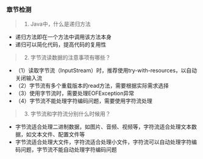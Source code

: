 ### 章节检测

> 1. Java中，什么是递归方法
- 递归方法即在一个方法中调用该方法本身
- 递归可以简化代码，提高代码的复用性

> 2. 字节流读数据的注意事项有哪些？
- （1）读取字节流（InputStream）时，推荐使用try-with-resources，以自动关闭输入流
- （2）字节流有多个重载版本的read方法，需要根据实际需求选择
- （3）使用字节流时，需要处理EOFException异常
- （4）字节流不能处理字符编码问题，需要使用字符流处理

> 3. 字节流和字符流分别什么时候用？
- 字节流适合处理二进制数据，如图片、音频、视频等，字符流适合处理文本数据，如文本文件、配置文件等
- 字节流适合处理大文件，字符流适合处理小文件，字符流可以自动处理字符编码问题，字节流不能自动处理字符编码问题
